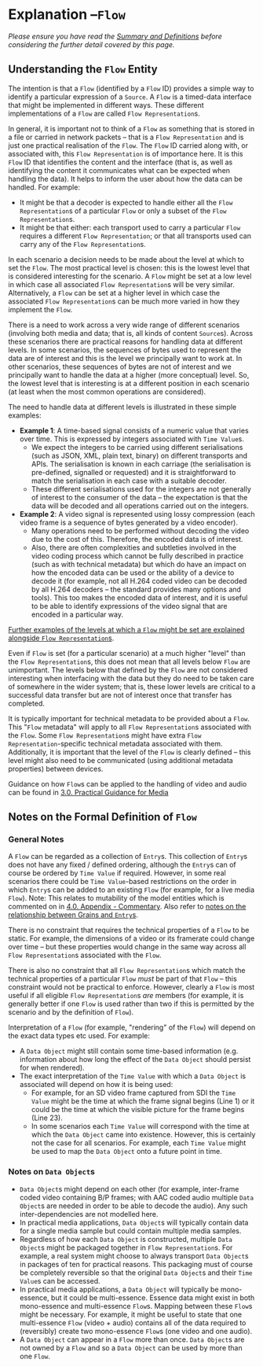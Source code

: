 # Explanation &ndash;`Flow`

*Please ensure you have read the [Summary and Definitions](2.1.%20Summary%20and%20Definitions.md) before considering the further detail covered by this page.*

## Understanding the `Flow` Entity

The intention is that a `Flow` (identified by a `Flow` ID) provides a simple way to identify a particular expression of a `Source`. A `Flow` is a timed-data interface that might be implemented in different ways. These different implementations of a `Flow` are called `Flow Representation`s.

In general, it is important not to think of a `Flow` as something that is stored in a file or carried in network packets &ndash; that is a `Flow Representation` and is just one practical realisation of the `Flow`. The `Flow` ID carried along with, or associated with, this `Flow Representation` is of importance here. It is this `Flow` ID that identifies the content and the interface (that is, as well as identifying the content it communicates what can be expected when handling the data). It helps to inform the user about how the data can be handled. For example:

* It might be that a decoder is expected to handle either all the `Flow Representation`s of a particular `Flow` or only a subset of the `Flow Representation`s.
* It might be that either: each transport used to carry a particular `Flow` requires a different `Flow Representation`; or that all transports used can carry any of the `Flow Representation`s.

In each scenario a decision needs to be made about the level at which to set the `Flow`. The most practical level is chosen: this is the lowest level that is considered interesting for the scenario. A `Flow` might be set at a low level in which case all associated `Flow Representation`s will be very similar. Alternatively, a `Flow` can be set at a higher level in which case the associated `Flow Representation`s can be much more varied in how they implement the `Flow`.

There is a need to work across a very wide range of different scenarios (involving both media and data; that is, all kinds of content `Source`s). Across these scenarios there are practical reasons for handling data at different levels. In some scenarios, the sequences of bytes used to represent the data are of interest and this is the level we principally want to work at. In other scenarios, these sequences of bytes are not of interest and we principally want to handle the data at a higher (more conceptual) level. So, the lowest level that is interesting is at a different position in each scenario (at least when the most common operations are considered).

The need to handle data at different levels is illustrated in these simple examples:

* **Example 1**: A time-based signal consists of a numeric value that varies over time. This is expressed by integers associated with `Time Value`s.
  * We expect the integers to be carried using different serialisations (such as JSON, XML, plain text, binary) on different transports and APIs. The serialisation is known in each carriage (the serialisation is pre-defined, signalled or requested) and it is straightforward to match the serialisation in each case with a suitable decoder.
  * These different serialisations used for the integers are not generally of interest to the consumer of the data &ndash; the expectation is that the data will be decoded and all operations carried out on the integers.
* **Example 2**: A video signal is represented using lossy compression (each video frame is a sequence of bytes generated by a video encoder).
  * Many operations need to be performed without decoding the video due to the cost of this. Therefore, the encoded data is of interest.
  * Also, there are often complexities and subtleties involved in the video coding process which cannot be fully described in practice (such as with technical metadata) but which do have an impact on how the encoded data can be used or the ability of a device to decode it (for example, not all H.264 coded video can be decoded by all H.264 decoders &ndash; the standard provides many options and tools). This too makes the encoded data of interest, and it is useful to be able to identify expressions of the video signal that are encoded in a particular way.

[Further examples of the levels at which a `Flow` might be set are explained alongside `Flow Representation`s](2.4.%20Explanation%20-%20Flow%20Representation.md#examples-of-flow-representations).

Even if `Flow` is set (for a particular scenario) at a much higher "level" than the `Flow Representation`s, this does not mean that all levels below `Flow` are unimportant. The levels below that defined by the `Flow` are not considered interesting when interfacing with the data but they do need to be taken care of somewhere in the wider system; that is, these lower levels are critical to a successful data transfer but are not of interest once that transfer has completed.

It is typically important for technical metadata to be provided about a `Flow`. This "`Flow` metadata" will apply to all `Flow Representation`s associated with the `Flow`. Some `Flow Representation`s might have extra `Flow Representation`-specific technical metadata associated with them. Additionally, it is important that the level of the `Flow` is clearly defined &ndash; this level might also need to be communicated (using additional metadata properties) between devices.

Guidance on how `Flow`s can be applied to the handling of video and audio can be found in [3.0. Practical Guidance for Media](3.0.%20Practical%20Guidance%20for%20Media.md)

## Notes on the Formal Definition of `Flow`

### General Notes

A `Flow` can be regarded as a collection of `Entry`s. This collection of `Entry`s does not have any fixed / defined ordering, although the `Entry`s can of course be ordered by `Time Value` if required. However, in some real scenarios there could be `Time Value`-based restrictions on the order in which `Entry`s can be added to an existing `Flow` (for example, for a live media `Flow`). Note: This relates to mutability of the model entities which is commented on in [4.0. Appendix - Commentary](4.0.%20Appendix%20-%20Commentary.md#further-work). Also refer to [notes on the relationship between Grains and `Entry`s](4.0.%20Appendix%20-%20Commentary.md#address-mapping-of-the-identity-and-timing-model-to-grains).

There is no constraint that requires the technical properties of a `Flow` to be static. For example, the dimensions of a video or its framerate could change over time &ndash; but these properties would change in the same way across all `Flow Representation`s associated with the `Flow`.

There is also no constraint that all `Flow Representation`s which match the technical properties of a particular `Flow` _must_ be part of that `Flow` &ndash; this constraint would not be practical to enforce. However, clearly a `Flow` is most useful if all eligible `Flow Representation`s *are* members (for example, it is generally better if one `Flow` is used rather than two if this is permitted by the scenario and by the definition of `Flow`).

Interpretation of a `Flow` (for example, "rendering" of the `Flow`)  will depend on the exact data types etc used. For example:

* A `Data Object` might still contain some time-based information (e.g. information about how long the effect of the `Data Object` should persist for when rendered).
* The exact interpretation of the `Time Value` with which a `Data Object` is associated will depend on how it is being used:
  * For example, for an SD video frame captured from SDI the `Time Value` might be the time at which the frame signal begins (Line 1) or it could be the time at which the visible picture for the frame begins (Line 23).
  * In some scenarios each `Time Value` will correspond with the time at which the `Data Object` came into existence. However, this is certainly not the case for all scenarios. For example, each `Time Value` might be used to map the `Data Object` onto a future point in time.

### Notes on `Data Object`s

* `Data Object`s might depend on each other (for example, inter-frame coded video containing B/P frames; with AAC coded audio multiple `Data Object`s are needed in order to be able to decode the audio). Any such inter-dependencies are not modelled here.
* In practical media applications, `Data Object`s will typically contain data for a single media sample but could contain multiple media samples.
* Regardless of how each `Data Object` is constructed, multiple `Data Object`s might be packaged together in `Flow Representation`s. For example, a real system might choose to always transport `Data Object`s in packages of ten for practical reasons. This packaging must of course be completely reversible so that the original `Data Object`s and their `Time Value`s can be accessed.
* In practical media applications, a `Data Object` will typically be mono-essence, but it could be multi-essence. Essence data might exist in both mono-essence and multi-essence `Flow`s. Mapping between these `Flow`s might be necessary. For example, it might be useful to state that one multi-essence `Flow` (video + audio) contains all of the data required to (reversibly) create two mono-essence `Flow`s (one video and one audio).
* A `Data Object` can appear in a `Flow` more than once. `Data Object`s are not owned by a `Flow` and so a `Data Object` can be used by more than one `Flow`.
